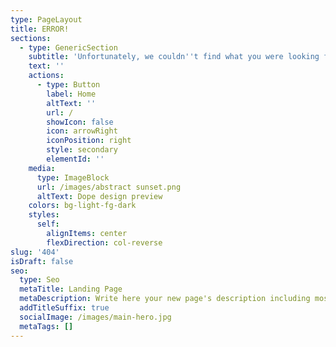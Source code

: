 ```yaml
---
type: PageLayout
title: ERROR!
sections:
  - type: GenericSection
    subtitle: 'Unfortunately, we couldn''t find what you were looking for...'
    text: ''
    actions:
      - type: Button
        label: Home
        altText: ''
        url: /
        showIcon: false
        icon: arrowRight
        iconPosition: right
        style: secondary
        elementId: ''
    media:
      type: ImageBlock
      url: /images/abstract sunset.png
      altText: Dope design preview
    colors: bg-light-fg-dark
    styles:
      self:
        alignItems: center
        flexDirection: col-reverse
slug: '404'
isDraft: false
seo:
  type: Seo
  metaTitle: Landing Page
  metaDescription: Write here your new page's description including most relevant keywords.
  addTitleSuffix: true
  socialImage: /images/main-hero.jpg
  metaTags: []
---
```

